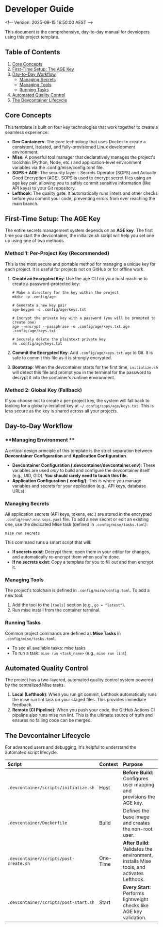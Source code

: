 # **Developer Guide**

\<\!-- Version: 2025-09-15 16:50:00 AEST \--\>

This document is the comprehensive, day-to-day manual for developers using this project template.

## **Table of Contents**

1. [Core Concepts](https://www.google.com/search?q=%23core-concepts)  
2. [First-Time Setup: The AGE Key](https://www.google.com/search?q=%23first-time-setup-the-age-key)  
3. [Day-to-Day Workflow](https://www.google.com/search?q=%23day-to-day-workflow)  
   * [Managing Secrets](https://www.google.com/search?q=%23managing-secrets)  
   * [Managing Tools](https://www.google.com/search?q=%23managing-tools)  
   * [Running Tasks](https://www.google.com/search?q=%23running-tasks)  
4. [Automated Quality Control](https://www.google.com/search?q=%23automated-quality-control)  
5. [The Devcontainer Lifecycle](https://www.google.com/search?q=%23the-devcontainer-lifecycle)

## **Core Concepts**

This template is built on four key technologies that work together to create a seamless experience:

* **Dev Containers**: The core technology that uses Docker to create a consistent, isolated, and fully-provisioned Linux development environment.  
* **Mise**: A powerful tool manager that declaratively manages the project's toolchain (Python, Node, etc.) and application-level environment variables via the .config/mise/config.toml file.  
* **SOPS + AGE**: The security layer - Secrets Operator (SOPS) and Actually Good Encryption (AGE). SOPS is used to encrypt secret files using an age key pair, allowing you to safely commit sensitive information (like API keys) to your Git repository.  
* **Lefthook**: The quality gate. It automatically runs linters and other checks before you commit your code, preventing errors from ever reaching the main branch.

## **First-Time Setup: The AGE Key**

The entire secrets management system depends on an **AGE key**. The first time you start the devcontainer, the initialize.sh script will help you set one up using one of two methods.

### **Method 1: Per-Project Key (Recommended)**

This is the most secure and portable method for managing a unique key for each project. It is useful for projects not on GitHub or for offline work.

1. **Create an Encrypted Key**: Use the age CLI on your host machine to create a password-protected key:  
   ```
   # Make a directory for the key within the project  
   mkdir -p .config/age

   # Generate a new key pair  
   age-keygen -o .config/age/keys.txt

   # Encrypt the private key with a password (you will be prompted to create one)  
   age --encrypt --passphrase -o .config/age/keys.txt.age .config/age/keys.txt

   # Securely delete the plaintext private key  
   rm .config/age/keys.txt
   ```

2. **Commit the Encrypted Key**: Add `.config/age/keys.txt.age` to Git. It is safe to commit this file as it is strongly encrypted.  
3. **Bootstrap**: When the devcontainer starts for the first time, `initialize.sh` will detect this file and prompt you in the terminal for the password to decrypt it into the container's runtime environment.

### **Method 2: Global Key (Fallback)**

If you choose not to create a per-project key, the system will fall back to looking for a globally-installed key at `~/.config/sops/age/keys.txt`. This is less secure as the key is shared across all your projects.

## **Day-to-Day Workflow**

### **Managing Environment **

A critical design principle of this template is the strict separation between **Devcontainer Configuration** and **Application Configuration**.

* **Devcontainer Configuration (.devcontainer/devcontainer.env)**: These variables are used *only* to build and configure the devcontainer itself (e.g., UID, GID). **You should rarely need to touch this file.**  
* **Application Configuration (.config/)**: This is where you manage variables and secrets for your application (e.g., API keys, database URLs).

### **Managing Secrets**

All application secrets (API keys, tokens, etc.) are stored in the encrypted `.config/env/.env.sops.yaml` file. To add a new secret or edit an existing one, use the dedicated Mise task (defined in `.config/mise/tasks.toml`):
```
mise run secrets
```
This command runs a smart script that will:

* **If secrets exist**: Decrypt them, open them in your editor for changes, and automatically re-encrypt them when you're done.  
* **If no secrets exist**: Copy a template for you to fill out and then encrypt it.

### **Managing Tools**

The project's toolchain is defined in `.config/mise/config.toml`. To add a new tool:

1. Add the tool to the `[tools]` section (e.g., `go = "latest"`).  
2. Run mise install from the container terminal.

### **Running Tasks**

Common project commands are defined as **Mise Tasks** in `.config/mise/tasks.toml`.

* To see all available tasks: mise tasks  
* To run a task: `mise run <task_name>` (e.g., `mise run lint`)

## **Automated Quality Control**

The project has a two-layered, automated quality control system powered by the centralized Mise tasks.

1. **Local (Lefthook)**: When you run git commit, Lefthook automatically runs the mise run lint task on your staged files. This provides immediate feedback.  
2. **Remote (CI Pipeline)**: When you push your code, the GitHub Actions CI pipeline also runs mise run lint. This is the ultimate source of truth and ensures no failing code can be merged.

## **The Devcontainer Lifecycle**

For advanced users and debugging, it's helpful to understand the automated script lifecycle.

| Script | Context | Purpose |
| :---- | :---- | :---- |
| `.devcontainer/scripts/initialize.sh` | Host | **Before Build**: Configures user mapping and provisions the AGE key. |
| `.devcontainer/Dockerfile` | Build | Defines the base image and creates the non-root user. |
| `.devcontainer/scripts/post-create.sh` | One-Time | **After Build**: Validates the environment, installs Mise tools, and activates Lefthook. |
| `.devcontainer/scripts/post-start.sh` | Start | **Every Start**: Performs lightweight checks like AGE key validation. |
